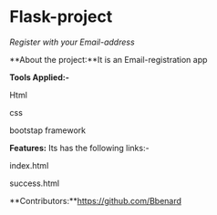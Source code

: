 # Flask-project

*Register with your Email-address*

**About the project:**It is an  Email-registration   app

**Tools Applied:-**

Html

css 

bootstap framework

**Features:** Its has the following links:-

index.html

success.html


**Contributors:**https://github.com/Bbenard

